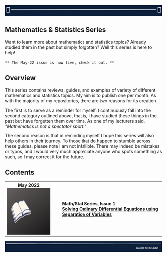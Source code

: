 <td>
<img src="images/Header1.png" style="width:1275px;height:35px">
</td>

## Mathematics & Statistics Series

Want to learn more about mathematics and statistics topics? Already studied them in the past but simply forgotten? Well this series is here to help!

`** The May-22 issue is now live, check it out. **`

## Overview

This series contains reviews, guides, and examples of variety of different mathematics and statistics topics. My aim is to publish one per month. As with the majority of my repositories, there are two reasons for its creation.

The first is to serve as a reminder for myself. I continuously fall into the second category outlined above, that is, I have studied these things in the past but have forgetten them over time. As one of my lecturers said, _"Mathematics is not a spectator sport!"_ 

The second reason is that in reminding myself I hope this series will also help others in their journey. To those that do happen to stumble across these guides, please note I am not infallible. There may indeed be mistakes or typos, and I would very much appreciate anyone who spots something as such, so I may correct it for the future.

## Contents
  <table>
  <tbody>

  <tr class="odd">
  <td align="center" valign="center"> <b>May 2022<b> <br>
  <img src="images/Simple.png" style="width:2.13889in;height:1.55726in" /></td>
  <td align="left" valign="center"><ul>
  <b>Math/Stat Series, Issue 1<b> <br>
  <a href="https://github.com/hjstobart/Math-Stat-Series/blob/main/Math-Stat%20Issue%201.pdf">Solving Ordinary Differential Equations using Separation of Variables</a>
  </ul></td>
  </tr>



  </tbody>
  </table>

    
<td>
<img src="images/Footer1.png" style="width:1275px;height:35px">
</td>
